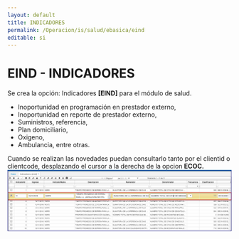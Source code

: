 ```yaml
---
layout: default
title: INDICADORES
permalink: /Operacion/is/salud/ebasica/eind
editable: si
---
```


# EIND - INDICADORES  

Se crea la opción:  Indicadores **[EIND]** para el módulo de salud.

* Inoportunidad en programación en prestador externo,  
* Inoportunidad en reporte de prestador externo,  
* Suministros, referencia,  
* Plan domiciliario,  
* Oxigeno,  
* Ambulancia, entre otras.  

Cuando se realizan las novedades puedan consultarlo tanto por el clientid o clientcode, desplazando el cursor a la derecha de la opcion **ECOC.**
![](eind1.png)  



